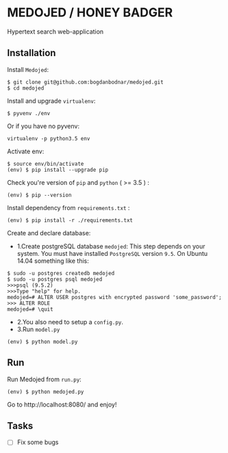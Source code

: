 # MEDOJED / HONEY BADGER
Hypertext search web-application 

## Installation
Install `Medojed`: 
```
$ git clone git@github.com:bogdanbodnar/medojed.git
$ cd medojed
```
Install and upgrade `virtualenv`:
```
$ pyvenv ./env
```
Or if you have no pyvenv:
```
virtualenv -p python3.5 env
```
Activate env:
```
$ source env/bin/activate
(env) $ pip install --upgrade pip 
```
Check you're version of `pip` and `python` ( >= 3.5 ) :
```
(env) $ pip --version
```
Install dependency from `requirements.txt` :
```
(env) $ pip install -r ./requirements.txt
```
Create and declare database:

 - 1.Create postgreSQL database `medojed`:
This step depends on your system. You must have installed `PostgreSQL` version `9.5`.
On Ubuntu 14.04 something like this:
```
$ sudo -u postgres createdb medojed
$ sudo -u postgres psql medojed
>>>psql (9.5.2)
>>>Type "help" for help.
medojed=# ALTER USER postgres with encrypted password 'some_password';
>>> ALTER ROLE
medojed=# \quit
```
 - 2.You also need to setup a `config.py`.
 - 3.Run `model.py`
```
(env) $ python model.py 
```

## Run
Run Medojed from `run.py`:
```
(env) $ python medojed.py
```
Go to http://localhost:8080/ and enjoy!

## Tasks

- [ ] Fix some bugs 
